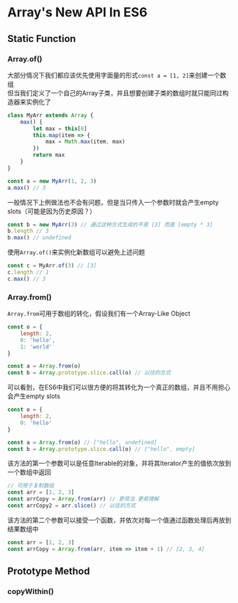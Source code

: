 # Array's New API In ES6
## Static Function

### Array.of()
大部分情况下我们都应该优先使用字面量的形式`const a = [1, 2]`来创建一个数组  
但当我们定义了一个自己的Array子类，并且想要创建子类的数组时就只能同过构造器来实例化了
```js
class MyArr extends Array {
	max() {
		let max = this[0]
		this.map(item => {
			max = Math.max(item, max)
		})
		return max
	}
}

const a = new MyArr(1, 2, 3)
a.max() // 3
```
一般情况下上例做法也不会有问题，但是当只传入一个参数时就会产生empty slots（可能是因为历史原因？）
```js
const b = new MyArr(3) // 通过这种方式生成的不是 [3] 而是 [empty * 3]
b.length // 3
b.max() // undefined
```
使用`Array.of()`来实例化新数组可以避免上述问题
```js
const c = MyArr.of(3) // [3]
c.length // 1
c.max() // 3
```

### Array.from()
`Array.from`可用于数组的转化，假设我们有一个Array-Like Object
```js
const o = {
	length: 2,
	0: 'hello',
	1: 'world'
}

const a = Array.from(o)
const b = Array.prototype.slice.call(o) // 以往的方式
```
可以看到，在ES6中我们可以很方便的将其转化为一个真正的数组，并且不用担心会产生empty slots
```js
const o = {
	length: 2,
	0: 'hello'
}

const a = Array.from(o) // ["hello", undefined]
const b = Array.prototype.slice.call(o) // ["hello", empty]
```
该方法的第一个参数可以是任意Iterable的对象，并将其Iterator产生的值依次放到一个数组中返回
```js
// 可用于复制数组
const arr = [1, 2, 3]
const arrCopy = Array.from(arr) // 更简洁 更易理解
const arrCopy2 = arr.slice() // 以往的方式
```
该方法的第二个参数可以接受一个函数，并依次对每一个值通过函数处理后再放到结果数组中
```js
const arr = [1, 2, 3]
const arrCopy = Array.from(arr, item => item + 1) // [2, 3, 4]
```

## Prototype Method

### copyWithin()
